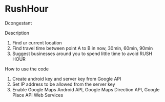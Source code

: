 # RushHour

Dcongestant

Description
1. Find ur current location
2. Find travel time between point A to B in now, 30min, 60min, 90min
3. Suggest businesses around you to spend little time to avoid RUSH HOUR


How to use the code

1. Create android key and server key from Google API
2. Set IP address to be allowed from the server key
3. Enable Google Maps Android API, Google Maps Direction API, Google Place API Web Services
